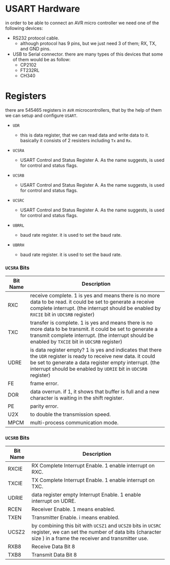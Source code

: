 # USART Hardware

in order to be able to connect an AVR micro controller we need one of the following devices:

- RS232 protocol cable.
  - although protocol has 9 pins, but we just need 3 of them; RX, TX, and GND pins. 
- USB to Serial connector. there are many types of this devices that some of them would be as follow:
  - CP2102
  - FT232RL
  - CH340



# Registers

there are 545465 registers in `AVR` microcontrollers, that by the help of them we can setup and configure `USART`.

- `UDR`

  - this is data register, that we can read data and write data to it. basically it consists of 2 resisters including `Tx` and `Rx`.

- `UCSRA`

  - USART Control and Status Register A. As the name suggests, is used for control and status flags.

- `UCSRB`

  - USART Control and Status Register A. As the name suggests, is used for control and status flags.

- `UCSRC`

  - USART Control and Status Register A. As the name suggests, is used for control and status flags.

- `UBRRL`

  - baud rate register. it is used to set the baud rate.

- `UBRRH`

  - baud rate register. it is used to set the baud rate.

  

### `UCSRA` Bits

| Bit Name | Description                                                  |
| -------- | ------------------------------------------------------------ |
| RXC      | receive complete. 1 is yes and means there is no more data to be read. it could be set to generate a receive complete interrupt. (the interrupt should be enabled by `RXCIE` bit in `UDCSRB` register) |
| TXC      | transfer is complete.  1 is yes and means there is no more data to be transmit. it could be set to generate a transmit complete interrupt. (the interrupt should be enabled by `TXCIE` bit in `UDCSRB` register) |
| UDRE     | is data register empty? 1 is yes and indicates that there the `UDR` register is ready to receive new data.  it could be set to generate a data register empty interrupt. (the interrupt should be enabled by `UDRIE` bit in `UDCSRB` register) |
| FE       | frame error.                                                 |
| DOR      | data overrun. if 1, it shows that buffer is full and a new character is waiting in the shift register. |
| PE       | parity error.                                                |
| U2X      | to double the transmission speed.                            |
| MPCM     | multi-process communication mode.                            |



### `UCSRB` Bits

| Bit Name | Description                                                  |
| -------- | ------------------------------------------------------------ |
| RXCIE    | RX Complete Interrupt Enable. 1 enable interrupt on RXC.     |
| TXCIE    | TX Complete Interrupt Enable. 1 enable interrupt on TXC.     |
| UDRIE    | data register empty Interrupt Enable. 1 enable interrupt on UDRE. |
| RCEN     | Receiver Enable. 1 means enabled.                            |
| TXEN     | Transmitter Enable. i means enabled.                         |
| UCSZ2    | by combining this bit with `UCSZ1` and `UCSZ0` bits in `UCSRC` register, we can set the number of data bits (character size ) in a frame the receiver and transmitter use. |
| RXB8     | Receive Data Bit 8                                           |
| TXB8     | Transmit Data Bit 8                                          |

